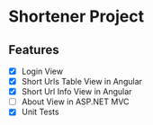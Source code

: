 # Shortener Project

## Features

- [X] Login View
- [X] Short Urls Table View in Angular 
- [X] Short Url Info View in Angular 
- [ ] About View in ASP.NET MVC 
- [X] Unit Tests 